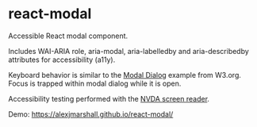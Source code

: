 # react-modal
Accessible React modal component.

Includes WAI-ARIA role, aria-modal, aria-labelledby and aria-describedby attributes for accessibility (a11y).

Keyboard behavior is similar to the [Modal Dialog](https://www.w3.org/TR/wai-aria-practices/examples/dialog-modal/dialog.html) example from W3.org. Focus is trapped within modal dialog while it is open.

Accessibility testing performed with the [NVDA screen reader](https://www.nvaccess.org/download/).

Demo: https://alexjmarshall.github.io/react-modal/

